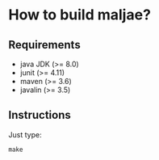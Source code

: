 # How to build maljae?

## Requirements

- java JDK (>= 8.0)
- junit    (>= 4.11)
- maven    (>= 3.6)
- javalin  (>= 3.5)

## Instructions

Just type:
```
make
```
